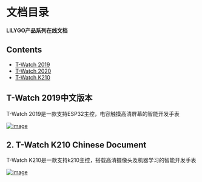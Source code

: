 # 文档目录 #

**LILYGO产品系列在线文档**

## Contents ##

* [T-Watch 2019](#t-watch-2019中文版本)
* [T-Watch 2020](#benchmarking)
* [T-Watch K210](#build-systems)

## T-Watch 2019中文版本 ##

T-Watch 2019是一款支持ESP32主控，电容触摸高清屏幕的智能开发手表

[![image](https://github.com/Xinyuan-LilyGO/Document_Menu/blob/main/image/image1.jpg)](https://t-watch.readthedocs.io/zh_CN/latest/)

## 2. T-Watch K210 Chinese Document ##

T-Watch K210是一款支持k210主控，搭载高清摄像头及机器学习的智能开发手表

[![image](https://github.com/Xinyuan-LilyGO/Document_Menu/blob/main/image/image2.jpg)](https://watch-k210.readthedocs.io/en/latest/)
